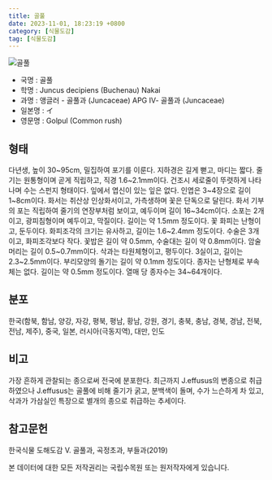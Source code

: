 ```yaml
---
title: 골풀
date: 2023-11-01, 18:23:19 +0800
category: [식물도감]
tag: [식물도감]
---
```




![골풀](http://www.nature.go.kr/fileUpload/plants/basic/Juncaceae/Juncus/5896/1_th2.JPG)
- 국명 : 골풀
- 학명 : Juncus decipiens (Buchenau) Nakai
- 과명 : 앵글러 - 골풀과 (Juncaceae) APG Ⅳ- 골풀과 (Juncaceae)
- 일본명 : イ
- 영문명 : Golpul (Common rush)


## 형태
다년생, 높이 30~95cm, 밀집하여 포기를 이룬다. 지하경은 길게 뻗고, 마디는 짧다. 줄기는 원통형이며 곧게 직립하고, 직경 1.6~2.1mm이다. 건조시 세로줄이 뚜렷하게 나타나며 수는 스펀지 형태이다. 잎에서 엽신이 있는 잎은 없다. 인엽은 3~4장으로 길이 1~8cm이다. 화서는 취산상 인상화서이고, 가측생하며 꽃은 단독으로 달린다. 화서 기부의 포는 직립하여 줄기의 연장부처럼 보이고, 예두이며 길이 16~34cm이다. 소포는 2개이고,  광피침형이며 예두이고, 막질이다. 길이는 약 1.5mm 정도이다. 꽃 화피는 난형이고, 둔두이다. 화피조각의 크기는 유사하고, 길이는 1.6~2.4mm 정도이다. 수술은 3개이고, 화피조각보다 작다. 꽃밥은 길이 약 0.5mm, 수술대는 길이 약 0.8mm이다. 암술머리는 길이 0.5~0.7mm이다. 삭과는 타원체형이고, 평두이다. 3실이고, 길이는 2.3~2.5mm이다. 부리모양의 돌기는 길이 약 0.1mm 정도이다. 종자는 난형체로 부속체는 없다. 길이는 약 0.5mm 정도이다. 열매 당 종자수는 34~64개이다.
## 분포
한국(함북, 함남, 양강, 자강, 평북, 평남, 황남, 강원, 경기, 충북, 충남, 경북, 경남, 전북, 전남, 제주), 중국, 일본, 러시아(극동지역), 대만, 인도
## 비고
가장 흔하게 관찰되는 종으로써 전국에 분포한다. 최근까지 J.effusus의 변종으로 취급하였으나 J.effusus는 골풀에 비해 줄기가 굵고,  분백색이 돌며, 수가 느슨하게 차 있고, 삭과가 가삼실인 특장으로 별개의 종으로 취급하는 추세이다.
## 참고문헌
한국식물 도해도감 Ⅴ. 골풀과, 곡정초과, 부들과(2019)






본 데이터에 대한 모든 저작권리는 국립수목원 또는 원저작자에게 있습니다.
